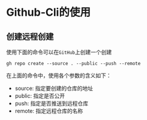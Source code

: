 # Github-Cli的使用

## 创建远程创建

使用下面的命令可以在`GitHub`上创建一个创建

```
gh repo create --source . --public --push --remote
```

在上面的命令中，使用各个参数的含义如下：

* source: 指定要创建的仓库的地址
* public: 指定是否公开
* push: 指定是否推送到远程仓库
* remote: 指定远程仓库的名称
